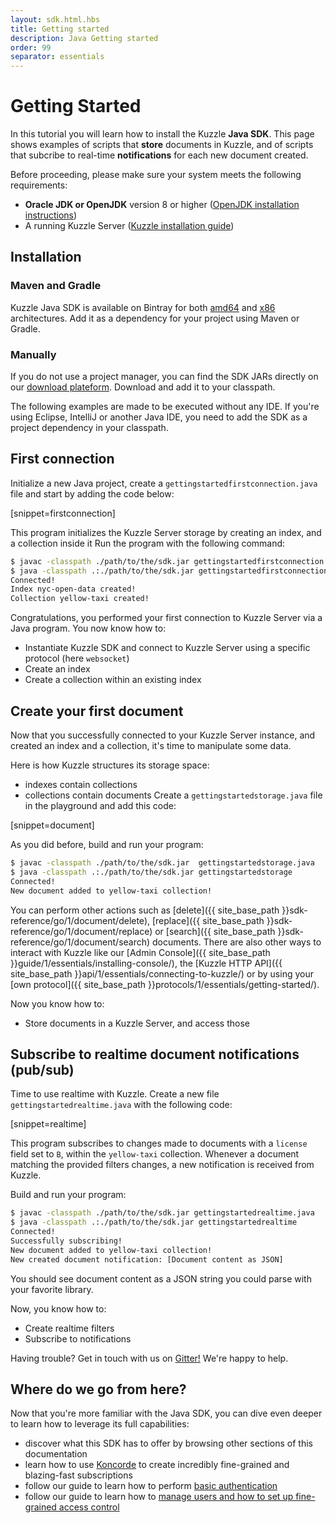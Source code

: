 ```yaml
---
layout: sdk.html.hbs
title: Getting started
description: Java Getting started
order: 99
separator: essentials
---
```


# Getting Started

In this tutorial you will learn how to install the Kuzzle **Java SDK**.
This page shows examples of scripts that **store** documents in Kuzzle, and of scripts that subcribe to real-time **notifications** for each new document created.

<div class="alert alert-success">
Before proceeding, please make sure your system meets the following requirements:

* **Oracle JDK or OpenJDK** version 8 or higher (<a href="https://openjdk.java.net/install/">OpenJDK installation instructions</a>)
* A running Kuzzle Server (<a href="{{site_base_path}}guide/1/essentials/installing-kuzzle/">Kuzzle installation guide</a>)
</div>

## Installation

### Maven and Gradle

Kuzzle Java SDK is available on Bintray for both
[amd64](https://bintray.com/kuzzle/maven/kuzzle-sdk-java-amd64) and
[x86](https://bintray.com/kuzzle/maven/kuzzle-sdk-java-x86) architectures. 
Add it as a dependency for your project using Maven or Gradle.

### Manually

If you do not use a project manager, you can find the SDK JARs directly
on our [download
plateform](https://dl.kuzzle.io/sdk/java/master/index.html). Download
and add it to your classpath.

<div class="alert alert-info">
The following examples are made to be executed without any IDE.
If you're using Eclipse, IntelliJ or another Java IDE, you need to add the SDK as a project dependency in your classpath.
</div>

## First connection

Initialize a new Java project, create a `gettingstartedfirstconnection.java` file and start by adding the code below:

[snippet=firstconnection]

This program initializes the Kuzzle Server storage by creating an index, and a collection inside it
Run the program with the following command:

```bash
$ javac -classpath ./path/to/the/sdk.jar gettingstartedfirstconnection.java
$ java -classpath .:./path/to/the/sdk.jar gettingstartedfirstconnection
Connected!
Index nyc-open-data created!
Collection yellow-taxi created!
```

Congratulations, you performed your first connection to Kuzzle Server via a Java program.
You now know how to:
* Instantiate Kuzzle SDK and connect to Kuzzle Server using a specific protocol (here `websocket`)
* Create an index
* Create a collection within an existing index

## Create your first document

Now that you successfully connected to your Kuzzle Server instance, and created an index and a collection, it's time to manipulate some data.

Here is how Kuzzle structures its storage space:
- indexes contain collections
- collections contain documents
Create a `gettingstartedstorage.java` file in the playground and add this code:

[snippet=document]

As you did before, build and run your program:

```bash
$ javac -classpath ./path/to/the/sdk.jar  gettingstartedstorage.java
$ java -classpath .:./path/to/the/sdk.jar gettingstartedstorage
Connected!
New document added to yellow-taxi collection!
```

You can perform other actions such as [delete]({{ site_base_path }}sdk-reference/go/1/document/delete),
[replace]({{ site_base_path }}sdk-reference/go/1/document/replace) or [search]({{ site_base_path }}sdk-reference/go/1/document/search) documents. There are also other ways to interact with Kuzzle like our [Admin Console]({{ site_base_path }}guide/1/essentials/installing-console/), the [Kuzzle HTTP API]({{ site_base_path }}api/1/essentials/connecting-to-kuzzle/) or by using your [own protocol]({{ site_base_path }}protocols/1/essentials/getting-started/).

Now you know how to:
* Store documents in a Kuzzle Server, and access those

## Subscribe to realtime document notifications (pub/sub)

Time to use realtime with Kuzzle. Create a new file `gettingstartedrealtime.java` with the following code:

[snippet=realtime]

This program subscribes to changes made to documents with a `license` field set to `B`, within the `yellow-taxi` collection. Whenever a document matching the provided filters changes, a new notification is received from Kuzzle.

Build and run your program:

```bash
$ javac -classpath ./path/to/the/sdk.jar gettingstartedrealtime.java
$ java -classpath .:./path/to/the/sdk.jar gettingstartedrealtime
Connected!
Successfully subscribing!
New document added to yellow-taxi collection!
New created document notification: [Document content as JSON]
```

You should see document content as a JSON string you could parse with
your favorite library.

Now, you know how to:
* Create realtime filters
* Subscribe to notifications

<div class="alert alert-info">
Having trouble? Get in touch with us on <a href="https://gitter.im/kuzzleio/kuzzle">Gitter!</a> We're happy to help.
</div>

## Where do we go from here?

Now that you're more familiar with the Java SDK, you can dive even deeper to learn how to leverage its full capabilities:

* discover what this SDK has to offer by browsing other sections of this documentation
* learn how to use <a href="{{ site_base_path }}koncorde/1">Koncorde</a> to create incredibly fine-grained and blazing-fast subscriptions
* follow our guide to learn how to perform <a href="{{ site_base_path }}guide/1/essentials/user-authentication/#local-strategy">basic authentication</a>
* follow our guide to learn how to <a href="{{ site_base_path }}guide/1/essentials/security/">manage users and how to set up fine-grained access control</a>
